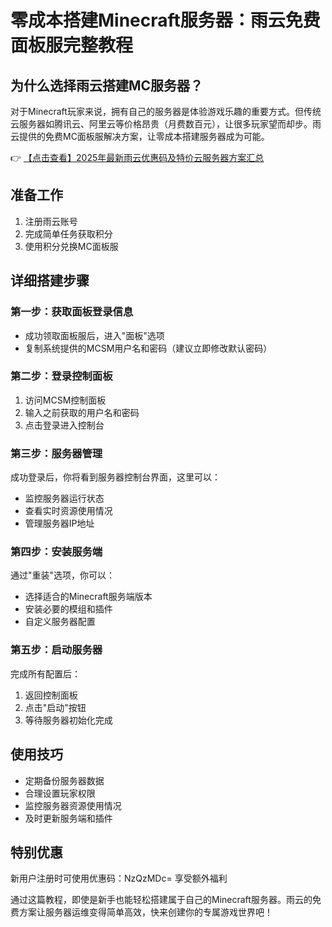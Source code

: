 # 零成本搭建Minecraft服务器：雨云免费面板服完整教程

## 为什么选择雨云搭建MC服务器？

对于Minecraft玩家来说，拥有自己的服务器是体验游戏乐趣的重要方式。但传统云服务器如腾讯云、阿里云等价格昂贵（月费数百元），让很多玩家望而却步。雨云提供的免费MC面板服解决方案，让零成本搭建服务器成为可能。

👉 [【点击查看】2025年最新雨云优惠码及特价云服务器方案汇总](https://bit.ly/RainYun)

## 准备工作

1. 注册雨云账号
2. 完成简单任务获取积分
3. 使用积分兑换MC面板服

## 详细搭建步骤

### 第一步：获取面板登录信息

- 成功领取面板服后，进入"面板"选项
- 复制系统提供的MCSM用户名和密码（建议立即修改默认密码）

### 第二步：登录控制面板

1. 访问MCSM控制面板
2. 输入之前获取的用户名和密码
3. 点击登录进入控制台

### 第三步：服务器管理

成功登录后，你将看到服务器控制台界面，这里可以：

- 监控服务器运行状态
- 查看实时资源使用情况
- 管理服务器IP地址

### 第四步：安装服务端

通过"重装"选项，你可以：

- 选择适合的Minecraft服务端版本
- 安装必要的模组和插件
- 自定义服务器配置

### 第五步：启动服务器

完成所有配置后：

1. 返回控制面板
2. 点击"启动"按钮
3. 等待服务器初始化完成

## 使用技巧

- 定期备份服务器数据
- 合理设置玩家权限
- 监控服务器资源使用情况
- 及时更新服务端和插件

## 特别优惠

新用户注册时可使用优惠码：NzQzMDc= 享受额外福利

通过这篇教程，即使是新手也能轻松搭建属于自己的Minecraft服务器。雨云的免费方案让服务器运维变得简单高效，快来创建你的专属游戏世界吧！